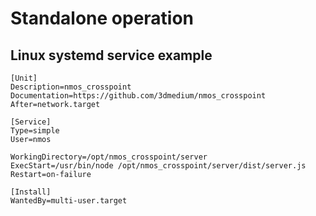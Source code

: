 # Standalone operation

## Linux systemd service example

```
[Unit]
Description=nmos_crosspoint
Documentation=https://github.com/3dmedium/nmos_crosspoint
After=network.target

[Service]
Type=simple
User=nmos

WorkingDirectory=/opt/nmos_crosspoint/server
ExecStart=/usr/bin/node /opt/nmos_crosspoint/server/dist/server.js
Restart=on-failure

[Install]
WantedBy=multi-user.target
```